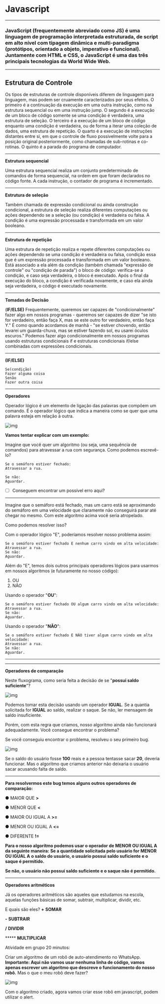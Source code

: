 # Javascript

__________

### **JavaScript** (frequentemente abreviado como **JS**) é uma linguagem de programação interpretada estruturada, de script em alto nível com tipagem dinâmica e multi-paradigma (protótipos, orientado a objeto, imperativo e funcional). Juntamente com HTML e CSS, o JavaScript é uma das três principais tecnologias da World Wide Web.

_________________

## **Estrutura de Controle**

Os tipos de estruturas de controle disponíveis diferem de linguagem para linguagem, mas podem ser cruamente caracterizados por seus efeitos. O primeiro é a continuação da execução em uma outra instrução, como na estrutura sequencial ou em uma instrução jump. O segundo é a execução de um bloco de código somente se uma condição é verdadeira, uma estrutura de seleção. O terceiro é a execução de um bloco de código enquanto uma condição é verdadeira, ou de forma a iterar uma coleção de dados, uma estrutura de repetição. O quarto é a execução de instruções distantes entre si, em que o controle de fluxo possivelmente volte para a posição original posteriormente, como chamadas de sub-rotinas e co-rotinas. O quinto é a parada do programa de computador.

---------------------

**Estrutura sequencial**

Uma estrutura sequencial realiza um conjunto predeterminado de comandos de forma sequencial, na ordem em que foram declarados no código fonte. A cada instrução, o contador de programa é incrementado.

________________

**Estrutura de seleção**

Também chamada de expressão condicional ou ainda construção condicional, a estrutura de seleção realiza diferentes computações ou ações dependendo se a seleção (ou condição) é verdadeira ou falsa. A condição é uma expressão processada e transformada em um valor booleano.

_______________

**Estrutura de repetição**

Uma estrutura de repetição realiza e repete diferentes computações ou ações dependendo se uma condição é verdadeira ou falsa, condição essa que é um expressão processada e transformada em um valor booleano. Está associado a ela além da condição (também chamada "expressão de controle" ou "condição de parada") o bloco de código: verifica-se a condição, e caso seja verdadeira, o bloco é executado. Após o final da execução do bloco, a condição é verificada novamente, e caso ela ainda seja verdadeira, o código é executado novamente.

______________

**Tomadas de Decisão**

(**IF/ELSE)** Frequentemente, queremos ser capazes de "condicionalmente" fazer algo em nossos programas - queremos ser capazes de dizer "se isto for verdadeiro, então faça X, mas se este outro for verdadeiro, então faça Y." É como quando acordamos de manhã - "se estiver chovendo, então levarei um guarda-chuva, mas se estiver fazendo sol, eu usarei óculos escuros." Podemos fazer algo condicionalmente em nossos programas usando estruturas condicionais if e estruturas condicionais if/else combinadas com expressões condicionais.

___________________

**(IF/ELSE)**

```
Se(condição)
Fazer alguma coisa
Senão
Fazer outra coisa
```

_____________

**Operadores**

Operador lógico é um elemento de ligação das palavras que compõem um comando. É o operador lógico que indica a maneira como se quer que uma palavra esteja em relação à outra.

![img](https://lh3.googleusercontent.com/he36dVX-xXsSz5w9Ylj7KI_nf3pZPAVHfs5Du3NIRWOJD7Gvde1cg9shb2T05kMW1SuQkaLMx5VGiuMQv0WCIcXf4e6S8cAZ5dmX1016egE0djAg9QRd8Mqs0v1b4tahLgBawfAmJi7hzmc)

**Vamos tentar explicar com um exemplo:**

Imagine que você quer um algoritmo (ou seja, uma sequência de comandos) para atravessar a rua com segurança. Como podemos escrevê-lo?

```
Se o semáforo estiver fechado:
Atravessar a rua.

Se não:
Aguardar.
```

- [ ] Conseguem encontrar um possível erro aqui?

________________________________________________________________

Imagine que o semáforo está fechado, mas um carro está se aproximando do semáforo em uma velocidade que claramente não conseguirá parar até chegar no mesmo. Com este algoritmo acima você seria atropelado.

Como podemos resolver isso? 



Com o operador lógico "E", poderíamos resolver nosso problema assim:

```
Se o semáforo estiver fechado E nenhum carro vindo em alta velocidade:
Atravessar a rua.
Se não:
Aguardar.
```



Além do "E", temos dois outros principais operadores lógicos para usarmos em nossos algoritmos (e futuramente no nosso código):

1.  OU
2.  NÃO

Usando o operador "**OU**":

```
Se o semáforo estiver fechado OU algum carro vindo em alta velocidade:
Atravessar a rua.
Se não:
Aguardar.
```

Usando o operador "**NÃO**":

```
Se o semáforo estiver fechado E NÃO tiver algum carro vindo em alta velocidade:
Atravessar a rua.
Se não:
Aguardar.
```

_____________

____________

**Operadores de comparação**

Neste fluxograma, como seria feita a decisão de se "**possui saldo suficiente**"?

![img](https://lh4.googleusercontent.com/wOfzUKImZ2d2qmD9mQhHTcrjuGdkBNLARkNElNMQTFGGS_-zA8UZit6V3XX9MHN-Pj48Zvw1ZSlttwMJEwC4HqLW-gRX4aBVLVIThTRcC9pThNvDpD4oKw3vVCuWbNPKsKrvGnXkKZwPGiE)

Podemos tomar esta decisão usando um operador **IGUAL**. Se a quantia solicitada for **IGUAL** ao saldo, realizar o saque. Se não, ler mensagem de saldo insuficiente.

Porém, com esta regra que criamos, nosso algoritmo ainda não funcionará adequadamente. Você consegue encontrar o problema?

Se você conseguiu encontrar o problema, resolveu o seu primeiro bug.

![img](https://lh4.googleusercontent.com/uUoMzOYtp8fvD8pc-TbsHyopx87oc8f8IIx7wRq2uqgmUd9hccgLt52U6pXDy72D2RrRbaN1x5Rnmm_CozktYAs4WglF_Odz2ZXHkWoD_h7H-_L3-k4GQgmazuzPUDQu1_tzuZA9XYp7qCQ)



Se o saldo do usuário fosse **100** reais e a pessoa tentasse sacar **20**, deveria funcionar. Mas o algoritmo que criamos anterior não deixaria o usuário sacar acusando falta de saldo.

_________

**Para resolvermos este bug temos alguns outros operadores de comparação:**

**●** MAIOR QUE **>**

● MENOR QUE **<**

● MAIOR OU IGUAL A **>=**

● MENOR OU IGUAL A **<=**

● DIFERENTE **!=**

**Para o nosso algoritmo podemos usar o operador de MENOR OU IGUAL A da seguinte maneira:**
**Se a quantidade solicitada pelo usuário for** **MENOR OU IGUAL A** **o saldo do usuário, o usuário possui saldo suficiente e o saque é permitido.**

**Se não, o usuário não possui saldo suficiente e o saque não é permitido.**

________

**Operadores aritméticos**

Já os operadores aritméticos são aqueles que estudamos na escola, aquelas funções básicas de somar, subtrair, multiplicar, dividir, etc.

E quais são eles?
 **+** **SOMAR**

 **-** **SUBTRAIR** 

**/** **DIVIDIR** 

***** **MULTIPLICAR**



Atividade em grupo 20 minutos:

Criar um algoritmo de um robô de auto-atendimento no WhatsApp.
**Importante: Aqui não vamos usar nenhuma linha de código, vamos apenas escrever um algoritmo que descreve o funcionamento do nosso robô.**
Mas o que o meu robô deve fazer?

![img](https://lh4.googleusercontent.com/BnnsEgs_aQEvSCt7O3BeASeyxpLUgxNtlGFGawfzeXonnWxpW9TWunrAxeKkFDCt9bZBUy0MtEkwqt0shTHILXdZVJnVnPxOj03-8RbRofh435w6Ry19ZSqZoU0YNzgS75yfuGaafyVEW_BrV_7rbw)



Com o algoritmo criado, agora vamos criar esse robô em javascript, podem utilizar o alert.
